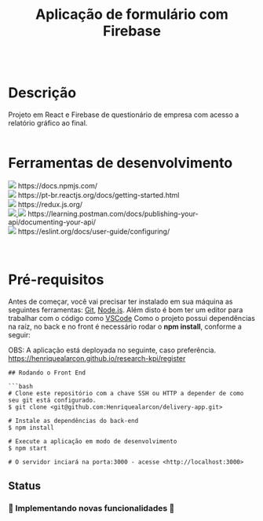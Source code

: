 <h1 align="center">Aplicação de formulário com Firebase</h1>
<br><br>

# Descrição

Projeto em React e Firebase de questionário de empresa com acesso a relatório gráfico ao final.
<br><br>

# Ferramentas de desenvolvimento

<div>
<img src="https://img.shields.io/badge/Node v16.14.0-339933?style=for-the-badge&logo=node&color=darkblue&logoColor=white" /> https://docs.npmjs.com/
  <br>
<img src="https://img.shields.io/badge/React.js-339933?style=for-the-badge&logo=react&color=darkblue&logoColor=white" /> https://pt-br.reactjs.org/docs/getting-started.html
  <br>
<img src="https://img.shields.io/badge/Redux-339933?style=for-the-badge&logo=redux&color=darkblue&logoColor=white" /> https://redux.js.org/
  <br>
<a href="https://styled-components.com/docs">
  <img src="https://img.shields.io/badge/StyledComponents-339933?style=for-the-badge&logo=styledcomponents&color=darkblue&logoColor=white" />
</a>
<img src="https://img.shields.io/badge/Firebase-339933?style=for-the-badge&logo=postman&color=darkblue&logoColor=white" /> https://learning.postman.com/docs/publishing-your-api/documenting-your-api/
  <br>
<img src="https://img.shields.io/badge/Eslint-339933?style=for-the-badge&logo=eslint&color=darkblue&logoColor=white" /> https://eslint.org/docs/user-guide/configuring/
  <br>
</div>
<br><br>

# Pré-requisitos

Antes de começar, você vai precisar ter instalado em sua máquina as seguintes ferramentas:
[Git](https://git-scm.com), [Node.js](https://nodejs.org/en/). 
Além disto é bom ter um editor para trabalhar com o código como [VSCode](https://code.visualstudio.com/)
Como o projeto possui dependências na raíz, no back e no front é necessário rodar o **npm install**, conforme a seguir:

OBS: A aplicação está deployada no seguinte, caso preferência. https://henriquealarcon.github.io/research-kpi/register

```
## Rodando o Front End 

```bash
# Clone este repositório com a chave SSH ou HTTP a depender de como seu git está configurado.
$ git clone <git@github.com:Henriquealarcon/delivery-app.git>

# Instale as dependências do back-end
$ npm install

# Execute a aplicação em modo de desenvolvimento
$ npm start

# O servidor inciará na porta:3000 - acesse <http://localhost:3000>

```


## Status

<h3> 
	🚧  Implementando novas funcionalidades  🚧
</h3>


